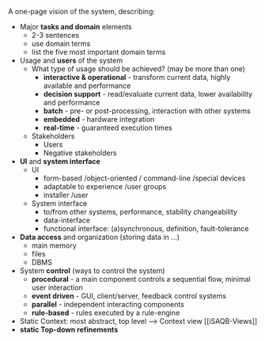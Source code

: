 
A one-page vision of the system, describing:
- Major **tasks and domain** elements
	- 2-3 sentences
	- use domain terms
	- list the five most important domain terms
- Usage and **users** of the system
	- What type of usage should be achieved? (may be more than one)
		- **interactive & operational** - transform current data, highly available and performance
		- **decision support** - read/evaluate current data, lower availability and performance
		- **batch** - pre- or post-processing, interaction with other systems
		- **embedded** - hardware integration
		- **real-time** - guaranteed execution times
	- Stakeholders
		- Users
		- Negative stakeholders
- **UI** and **system interface**
	- UI
		- form-based /object-oriented / command-line /special devices
		- adaptable to experience /user groups
		- installer /user
	- System interface
		- to/from other systems, performance, stability changeability
		- data-interface
		- functional interface: (a)synchronous, definition, fault-tolerance
- **Data access** and organization (storing data in ...)
	- main memory
	- files
	- DBMS
- System **control** (ways to control the system)
	- **procedural** - a main component controls a sequential flow, minimal user interaction
	- **event driven** - GUI, client/server, feedback control systems
	- **parallel** - independent interacting components
	- **rule-based** - rules executed by a rule-engine
- Static Context: most abstract, top level --> Context view [[iSAQB-Views]]
- **static Top-down refinements**